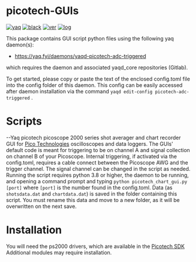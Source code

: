 # picotech-GUIs

[![yaq](https://img.shields.io/badge/framework-yaq-orange)](https://yaq.fyi/)
[![black](https://img.shields.io/badge/code--style-black-black)](https://black.readthedocs.io/)
[![ver](https://img.shields.io/badge/calver-YYYY.0M.MICRO-blue)](https://calver.org/)
[![log](https://img.shields.io/badge/change-log-informational)](https://gitlab.com/yaq/yaqd-picotech/-/blob/master/CHANGELOG.md)


This package contains GUI script python files using the following yaq daemon(s):

- https://yaq.fyi/daemons/yaqd-picotech-adc-triggered

which requires the daemon and associated yaqd_core repositories (Gitlab).

To get started, please copy or paste the text of the enclosed config.toml file into the config folder of this daemon.   This config can be easily accessed after daemon installation via the command `yaqd edit-config picotech-adc-triggered` .

# Scripts

--Yaq picotech picoscope 2000 series shot averager and chart recorder GUI for [Pico Technologies](https://www.picotech.com/) oscilloscopes and data loggers. The GUIs' default code is meant for triggering to be on channel A and signal collection on channel B of your Picoscope.   Internal triggering, if activated via the config.toml, requires a cable connect between the Picoscope AWG and the trigger channel.   The signal channel can be changed in the script as needed. Running the script requires python 3.8 or higher, the daemon to be running, and opening a command prompt and typing `python picotech_chart_gui.py [port]`  where `[port]` is the number found in the config.toml. Data (as `shotsdata.dat` and `chartdata.dat`) is saved in the folder containing this script.  You must rename this data and move to a new folder, as it will be overwritten on the next save.



# Installation

You will need the ps2000 drivers, which are available in the [Picotech SDK](https://www.picotech.com/downloads)  Additional modules may require installation.

